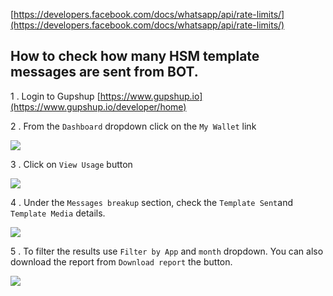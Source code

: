 [https://developers.facebook.com/docs/whatsapp/api/rate-limits/](https://developers.facebook.com/docs/whatsapp/api/rate-limits/)



## How to check how many HSM template messages are sent from BOT.

1 . Login to Gupshup [https://www.gupshup.io](https://www.gupshup.io/developer/home)

2 . From the `Dashboard` dropdown click on the `My Wallet` link

![](https://static.slab.com/prod/uploads/8k89m6if/posts/images/UrbJ-nzWXuk7oOuoTz7jhE4R.png)



3 . Click on `View Usage` button

![](https://static.slab.com/prod/uploads/8k89m6if/posts/images/MkN-3IdeXWxMMjBWzHoV0CQo.png)



4 . Under the `Messages breakup` section, check the `Template Sent`and `Template Media` details.

![](https://static.slab.com/prod/uploads/8k89m6if/posts/images/lMa9WiFjTg3h9VWa07GqfKlr.png)

5 .  To filter the results use `Filter by App` and `month` dropdown. You can also download the report from `Download report` the button.

![](https://static.slab.com/prod/uploads/8k89m6if/posts/images/F3By03SQ1PYPqnwNrwAhHVX8.png)
